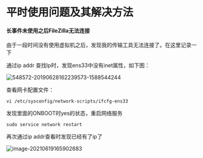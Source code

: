 # 平时使用问题及其解决方法



#### 长事件未使用之后FileZilla无法连接

由于一段时间没有使用虚拟机之后，发现我的传输工具无法连接了。在这里记录一下

通过ip addr 查找Ip时，发现ens33中没有inet属性，如下图：

![548572-20190628162239573-1588544244](https://youcai922.github.io/img/548572-20190628162239573-1588544244.png)

查看网卡配置文件：

```
vi /etc/sysconfig/network-scripts/ifcfg-ens33 
```

发现里面的ONBOOT时yes的状态，重启网络服务

```
sudo service network restart
```

再次通过ip addr查看时发现已经有了ip了

![image-20210619165902683](https://youcai922.github.io/img/image-20210619165902683.png)

